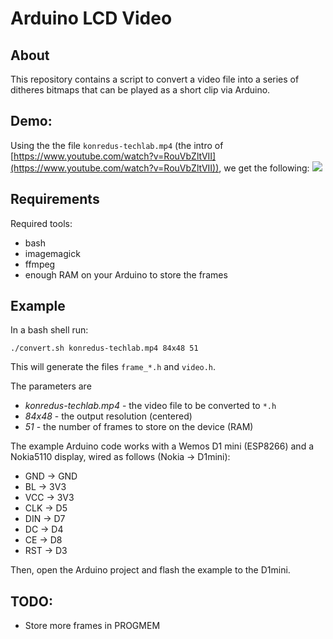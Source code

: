# Arduino LCD Video
## About
This repository contains a script to convert a video file into a series of ditheres bitmaps that can be played as a short clip via Arduino.

## Demo:
Using the the file `konredus-techlab.mp4` (the intro of [https://www.youtube.com/watch?v=RouVbZltVII](https://www.youtube.com/watch?v=RouVbZltVII)), we get the following:
![](demo.gif)

## Requirements

Required tools:
- bash
- imagemagick
- ffmpeg
- enough RAM on your Arduino to store the frames

## Example
In a bash shell run: 
```
./convert.sh konredus-techlab.mp4 84x48 51
```
This will generate the files `frame_*.h` and `video.h`.

The parameters are
- *konredus-techlab.mp4* - the video file to be converted to `*.h`
- *84x48* - the output resolution (centered)
- *51* - the number of frames to store on the device (RAM)

The example Arduino code works with a Wemos D1 mini (ESP8266) and a Nokia5110 display, wired as follows (Nokia -> D1mini):

- GND -> GND
- BL -> 3V3
- VCC -> 3V3
- CLK -> D5
- DIN -> D7
- DC -> D4
- CE -> D8
- RST -> D3

Then, open the Arduino project and flash the example to the D1mini.

## TODO:
- Store more frames in PROGMEM